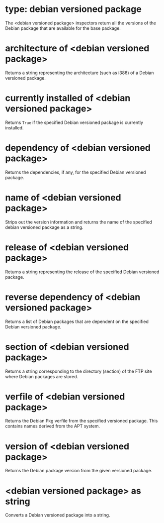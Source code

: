 # type: debian versioned package

The &lt;debian versioned package&gt; inspectors return all the versions of the Debian package that are available for the base package.

# architecture of &lt;debian versioned package&gt;

Returns a string representing the architecture (such as i386) of a Debian versioned package.

# currently installed of &lt;debian versioned package&gt;

Returns `True` if the specified Debian versioned package is currently installed.

# dependency of &lt;debian versioned package&gt;

Returns the dependencies, if any, for the specified Debian versioned package.

# name of &lt;debian versioned package&gt;

Strips out the version information and returns the name of the specified debian versioned package as a string.

# release of &lt;debian versioned package&gt;

Returns a string representing the release of the specified Debian versioned package.

# reverse dependency of &lt;debian versioned package&gt;

Returns a list of Debian packages that are dependent on the specified Debian versioned package.

# section of &lt;debian versioned package&gt;

Returns a string corresponding to the directory (section) of the FTP site where Debian packages are stored.

# verfile of &lt;debian versioned package&gt;

Returns the Debian Pkg verfile from the specified versioned package. This contains names derived from the APT system.

# version of &lt;debian versioned package&gt;

Returns the Debian package version from the given versioned package.

# &lt;debian versioned package&gt; as string

Converts a Debian versioned package into a string.

